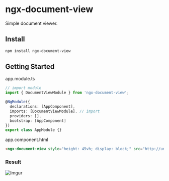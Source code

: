 # ngx-document-view

Simple document viewer.

## Install

```bash
npm install ngx-document-view
```

## Getting Started

app.module.ts

```typescript
// import module
import { DocumentViewModule } from 'ngx-document-view';

@NgModule({
  declarations: [AppComponent],
  imports: [DocumentViewModule], // import
  providers: [],
  bootstrap: [AppComponent]
})
export class AppModule {}
```

app.component.html

```html
<ngx-document-view style="height: 45vh; display: block;" src="http://unec.edu.az/application/uploads/2014/12/pdf-sample.pdf"></ngx-document-view>
```

### Result

![Imgur](https://i.imgur.com/nntX61Y.gif)
